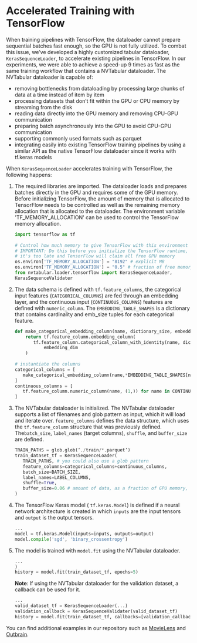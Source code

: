 Accelerated Training with TensorFlow
====================================

When training pipelines with TensorFlow, the dataloader cannot prepare sequential batches fast enough, so the GPU is not fully utilized. To combat this issue, we’ve developed a highly customized tabular dataloader, `KerasSequenceLoader`, to accelerate existing pipelines in TensorFlow. In our experiments, we were able to achieve a speed-up 9 times as fast as the same training workflow that contains a NVTabular dataloader. The NVTabular dataloader is capable of:

* removing bottlenecks from dataloading by processing large chunks of data at a time instead of item by item
* processing datasets that don’t fit within the GPU or CPU memory by streaming from the disk
* reading data directly into the GPU memory and removing CPU-GPU communication
* preparing batch asynchronously into the GPU to avoid CPU-GPU communication
* supporting commonly used formats such as parquet
* integrating easily into existing TensorFlow training pipelines by using a similar API as the native TensorFlow dataloader since it works with tf.keras models

When `KerasSequenceLoader` accelerates training with TensorFlow, the following happens:

1. The required libraries are imported.
   The dataloader loads and prepares batches directly in the GPU and requires some of the GPU memory. Before initializing TensorFlow, the amount of memory that is allocated to      TensorFlow needs to be controlled as well as the remaining memory allocation that is allocated to the dataloader. The environment variable 'TF_MEMORY_ALLOCATION' can be used    to control the TensorFlow memory allocation.
   
   ```python
   import tensorflow as tf
 
   # Control how much memory to give TensorFlow with this environment variable
   # IMPORTANT: Do this before you initialize the TensorFlow runtime, otherwise
   # it's too late and TensorFlow will claim all free GPU memory
   os.environ['TF_MEMORY_ALLOCATION'] = "8192" # explicit MB
   os.environ['TF_MEMORY_ALLOCATION'] = "0.5" # fraction of free memory
   from nvtabular.loader.tensorflow import KerasSequenceLoader,
   KerasSequenceValidater
   ```

2. The data schema is defined with `tf.feature_columns`, the categorical input features (`CATEGORICAL_COLUMNS`) are fed through an embedding layer, and the continuous input        (`CONTINUOUS_COLUMNS`) features are defined with `numeric_column`.
   The  `EMBEDDING_TABLE_SHAPES` is a dictionary that contains cardinality and emb_size tuples for each categorical feature.
   
   ```python
   def make_categorical_embedding_column(name, dictionary_size, embedding_dim):
       return tf.feature_column.embedding_column(
          tf.feature_column.categorical_column_with_identity(name, dictionary_size),
              embedding_dim
       )
 
   # instantiate the columns
   categorical_columns = [
      make_categorical_embedding_column(name,*EMBEDDING_TABLE_SHAPES[name]) for name in CATEGORICAL_COLUMNS
   ]
   continuous_columns = [
      tf.feature_column.numeric_column(name, (1,)) for name in CONTINUOUS_COLUMNS
   ]
   ```
   
3. The NVTabular dataloader is initialized.
   The NVTabular dataloader supports a list of filenames and glob pattern as input, which it will load and iterate over. `feature_columns` defines the data structure, which        uses the `tf.feature_column` structure that was previously defined. The`batch_size`, `label_names` (target columns), `shuffle`, and `buffer_size` are defined.

   ```python
   TRAIN_PATHS = glob.glob(‘./train/*.parquet’)
   train_dataset_tf = KerasSequenceLoader(
      TRAIN_PATHS, # you could also use a glob pattern
      feature_columns=categorical_columns+continuous_columns,
      batch_size=BATCH_SIZE,
      label_names=LABEL_COLUMNS,
      shuffle=True,
      buffer_size=0.06 # amount of data, as a fraction of GPU memory, to load at one time
   )
   ```

4. The TensorFlow Keras model ( `tf.keras.Model`) is defined if a neural network architecture is created in which `inputs` are the input tensors and `output` is the output          tensors.

   ```python
   ...
   model = tf.keras.Model(inputs=inputs, outputs=output)
   model.compile('sgd', 'binary_crossentropy')
   ```

5. The model is trained with `model.fit` using the NVTabular dataloader.   
   
   ```python
   ...
   )
   history = model.fit(train_dataset_tf, epochs=5)
   ```
   
   **Note**: If using the NVTabular dataloader for the validation dataset, a callback can be used for it.
   
   ```python
   ...
   valid_dataset_tf = KerasSequenceLoader(...)
   validation_callback = KerasSequenceValidater(valid_dataset_tf)
   history = model.fit(train_dataset_tf, callbacks=[validation_callback], epochs=5)
   ```

You can find additional examples in our repository such as [MovieLens](../examples/getting-started-movielens/) and [Outbrain](../examples/advanced-ops-outbrain/).
